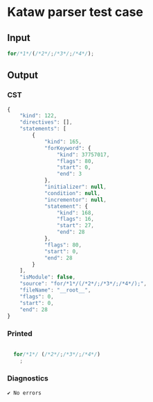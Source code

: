 # Kataw parser test case

## Input

`````js
for/*1*/(/*2*/;/*3*/;/*4*/);
`````

## Output

### CST

```javascript
{
    "kind": 122,
    "directives": [],
    "statements": [
        {
            "kind": 165,
            "forKeyword": {
                "kind": 37757017,
                "flags": 80,
                "start": 0,
                "end": 3
            },
            "initializer": null,
            "condition": null,
            "incrementor": null,
            "statement": {
                "kind": 168,
                "flags": 16,
                "start": 27,
                "end": 28
            },
            "flags": 80,
            "start": 0,
            "end": 28
        }
    ],
    "isModule": false,
    "source": "for/*1*/(/*2*/;/*3*/;/*4*/);",
    "fileName": "__root__",
    "flags": 0,
    "start": 0,
    "end": 28
}
```

### Printed

```javascript

  for/*1*/ (/*2*/;/*3*/;/*4*/)
    ;

```

### Diagnostics

```javascript
✔ No errors
```

